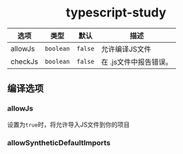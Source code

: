 <h1 align="center">
  typescript-study
</h1>

|选项|类型|默认|描述|
|---|----|---|---|
|allowJs|`boolean`|`false`|允许编译JS文件|
|checkJs|`boolean`|`false`|	在 .js文件中报告错误。|

## 编译选项

### allowJs

设置为`true`时，将允许导入JS文件到你的项目

### allowSyntheticDefaultImports

